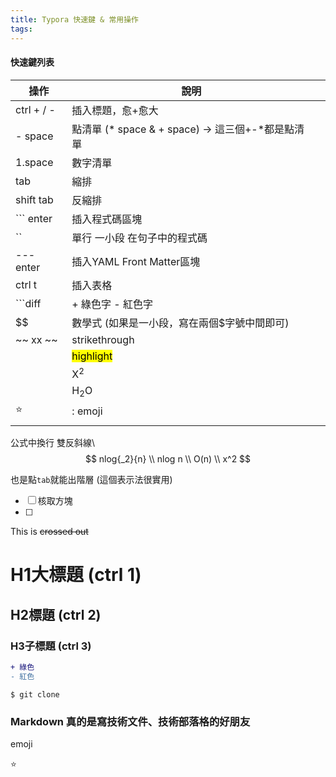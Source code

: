 ```yaml
---
title: Typora 快速鍵 & 常用操作
tags:
---
```




#### 快速鍵列表

| 操作       | 說明                                              |      |
| ---------- | ------------------------------------------------- | ---- |
| ctrl + / - | 插入標題，愈+愈大                                 |      |
| - space    | 點清單 (* space & + space) -> 這三個+-*都是點清單 |      |
| 1.space    | 數字清單                                          |      |
| tab        | 縮排                                              |      |
| shift tab  | 反縮排                                            |      |
| ``` enter  | 插入程式碼區塊                                    |      |
| ``         | 單行 一小段 在句子中的程式碼                      |      |
| --- enter  | 插入YAML Front Matter區塊                         |      |
| ctrl t     | 插入表格                                          |      |
| ```diff    | + 綠色字 - 紅色字                                 |      |
| $$         | 數學式 (如果是一小段，寫在兩個$字號中間即可)      |      |
| ~~ xx ~~   | strikethrough                                     |      |
| <mark>     | <mark>highlight</mark>                            |      |
| <sup>      | X<sup>2</sup>                                     |      |
| <sub>      | H<sub>2</sub>O                                    |      |
| :star:     | : emoji                                           |      |
|            |                                                   |      |



公式中換行 雙反斜線\\
$$
nlog{_2}{n} \\
nlog n \\
O(n) \\
x^2
$$

也是點`tab`就能出階層 (這個表示法很實用)

- [ ] 核取方塊
- [ ] 

This is ~~crossed out~~

# H1大標題 (ctrl 1)

## H2標題 (ctrl 2)

### H3子標題 (ctrl 3)



```diff
+ 綠色
- 紅色
```

```shell
$ git clone
```

[一段式關鍵]: https://www.youtube.com/watch?v=bvZl32-NcpQ&amp;t=174s

### Markdown 真的是寫技術文件、技術部落格的好朋友

emoji

:star:



























